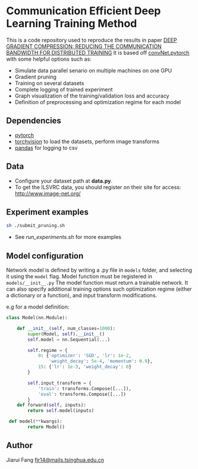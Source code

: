 # Communication Efficient Deep Learning Training Method
This is a code repository used to reproduce the results in paper [DEEP GRADIENT COMPRESSION: REDUCING THE COMMUNICATION BANDWIDTH FOR DISTRIBUTED TRAINING](https://arxiv.org/pdf/1712.01887.pdf)
It is based off [convNet.pytorch](https://github.com/eladhoffer/convNet.pytorch) with some helpful options such as:
  - Simulate data parallel senario on multiple machines on one GPU
  - Gradient pruning
  - Training on several datasets
  - Complete logging of trained experiment
  - Graph visualization of the training/validation loss and accuracy
  - Definition of preprocessing and optimization regime for each model

## Dependencies

- [pytorch](<http://www.pytorch.org>)
- [torchvision](<https://github.com/pytorch/vision>) to load the datasets, perform image transforms
- [pandas](<http://pandas.pydata.org/>) for logging to csv

## Data
- Configure your dataset path at **data.py**.
- To get the ILSVRC data, you should register on their site for access: <http://www.image-net.org/>

## Experiment examples
```bash
sh ./submit_pruning.sh
```
- See *run_experiments.sh* for more examples
## Model configuration

Network model is defined by writing a <modelname>.py file in <code>models</code> folder, and selecting it using the <code>model</code> flag. Model function must be registered in <code>models/\_\_init\_\_.py</code>
The model function must return a trainable network. It can also specify additional training options such optimization regime (either a dictionary or a function), and input transform modifications.

e.g for a model definition:

```python
class Model(nn.Module):

    def __init__(self, num_classes=1000):
        super(Model, self).__init__()
        self.model = nn.Sequential(...)

        self.regime = {
            0: {'optimizer': 'SGD', 'lr': 1e-2,
                'weight_decay': 5e-4, 'momentum': 0.9},
            15: {'lr': 1e-3, 'weight_decay': 0}
        }

        self.input_transform = {
            'train': transforms.Compose([...]),
            'eval': transforms.Compose([...])
        }
    def forward(self, inputs):
        return self.model(inputs)

 def model(**kwargs):
        return Model()
```

## Author
Jiarui Fang 
fjr14@mails.tsinghua.edu.cn

